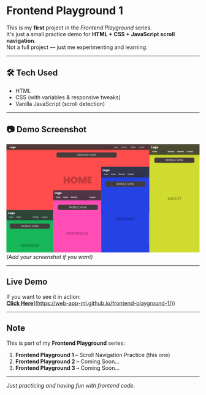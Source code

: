 # Frontend Playground 1

This is my **first** project in the *Frontend Playground* series.  
It's just a small practice demo for **HTML + CSS + JavaScript scroll navigation**.  
Not a full project — just me experimenting and learning. 

---

## 🛠 Tech Used
- HTML
- CSS (with variables & responsive tweaks)
- Vanilla JavaScript (scroll detection)

---

## 📷 Demo Screenshot
![Demo Preview](frontend-playground-1.png)  
*(Add your screenshot if you want)*

---

## Live Demo
If you want to see it in action:  
[**Click Here**](https://web-app-ml.github.io/frontend-playground-1/)](https://web-app-ml.github.io/frontend-playground-1/))

---

##  Note
This is part of my **Frontend Playground** series:
1. **Frontend Playground 1** – Scroll Navigation Practice (this one)
2. **Frontend Playground 2** – Coming Soon...
3. **Frontend Playground 3** – Coming Soon...

---

 *Just practicing and having fun with frontend code.*
